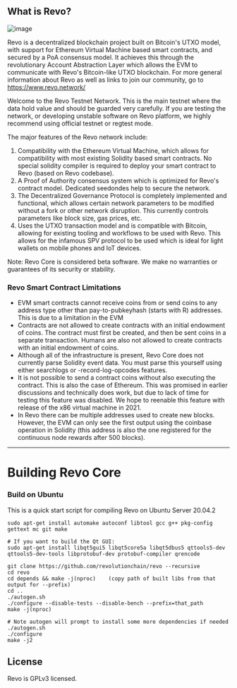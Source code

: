 What is Revo?
-------------

![image](https://user-images.githubusercontent.com/38892618/111605157-5bede300-87d6-11eb-8002-dba20ce7d19a.png)

Revo is a decentralized blockchain project built on Bitcoin's UTXO model, with support for Ethereum Virtual Machine based smart contracts, and secured by a PoA consensus model. It achieves this through the revolutionary Account Abstraction Layer which allows the EVM to communicate with Revo's Bitcoin-like UTXO blockchain. For more general information about Revo as well as links to join our community, go to https://www.revo.network/

Welcome to the Revo Testnet Network. This is the main testnet where the data hold value and should be guarded very carefully. If you are testing the network, or developing unstable software on Revo platform, we highly recommend using official testnet or regtest mode. 

The major features of the Revo network include:

1. Compatibility with the Ethereum Virtual Machine, which allows for compatibility with most existing Solidity based smart contracts. No special solidity compiler is required to deploy your smart contract to Revo (based on Revo codebase). 
2. A Proof of Authority consensus system which is optimized for Revo's contract model. Dedicated seedondes help to secure the network. 
3. The Decentralized Governance Protocol is completely implemented and functional, which allows certain network parameters to be modified without a fork or other network disruption. This currently controls parameters like block size, gas prices, etc. 
4. Uses the UTXO transaction model and is compatible with Bitcoin, allowing for existing tooling and workflows to be used with Revo. This allows for the infamous SPV protocol to be used which is ideal for light wallets on mobile phones and IoT devices.

Note: Revo Core is considered beta software. We make no warranties or guarantees of its security or stability.

### Revo Smart Contract Limitations

*	EVM smart contracts cannot receive coins from or send coins to any address type other than pay-to-pubkeyhash (starts with R) addresses. This is due to a limitation in the EVM
*	Contracts are not allowed to create contracts with an initial endowment of coins. The contract must first be created, and then be sent coins in a separate transaction. Humans are also not allowed to create contracts with an initial endowment of coins.
*	Although all of the infrastructure is present, Revo Core does not currently parse Solidity event data. You must parse this yourself using either searchlogs or -record-log-opcodes features.
*	It is not possible to send a contract coins without also executing the contract. This is also the case of Ethereum. This was promised in earlier discussions and technically does work, but due to lack of time for testing this feature was disabled. We hope to reenable this feature with release of the x86 virtual machine in 2021.
*	In Revo there can be multiple addresses used to create new blocks. However, the EVM can only see the first output using the coinbase operation in Solidity (this address is also the one registered for the continuous node rewards after 500 blocks).

----------

# Building Revo Core


### Build on Ubuntu

This is a quick start script for compiling Revo on Ubuntu Server 20.04.2


    sudo apt-get install automake autoconf libtool gcc g++ pkg-config gettext mc git make

    # If you want to build the Qt GUI:
    sudo apt-get install libqt5gui5 libqt5core5a libqt5dbus5 qttools5-dev qttools5-dev-tools libprotobuf-dev protobuf-compiler qrencode

    git clone https://github.com/revolutionchain/revo --recursive
    cd revo    
    cd depends && make -j(nproc)    (copy path of built libs from that output for --prefix)
    cd ..
    ./autogen.sh
    ./configure --disable-tests --disable-bench --prefix=that_path
    make -j(nproc)
   
    # Note autogen will prompt to install some more dependencies if needed
    ./autogen.sh
    ./configure 
    make -j2

License
-------

Revo is GPLv3 licensed.
